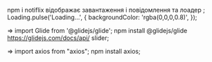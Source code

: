 npm i notiflix відображає завантаження і повідомлення та лоадер ;
Loading.pulse('Loading...', { backgroundColor: 'rgba(0,0,0,0.8)', });

=> import Glide from '@glidejs/glide'; npm install @glidejs/glide
https://glidejs.com/docs/api/ slider;

=> import axios from "axios"; npm install axios;
